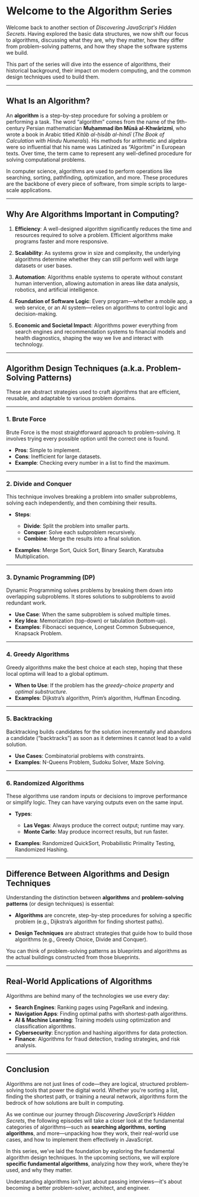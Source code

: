# Welcome to the Algorithm Series

Welcome back to another section of *Discovering JavaScript's Hidden Secrets*. Having explored the basic data structures, we now shift our focus to algorithms, discussing what they are, why they matter, how they differ from problem-solving patterns, and how they shape the software systems we build.

This part of the series will dive into the essence of algorithms, their historical background, their impact on modern computing, and the common design techniques used to build them.

---

## What Is an Algorithm?

An **algorithm** is a step-by-step procedure for solving a problem or performing a task. The word “algorithm” comes from the name of the 9th-century Persian mathematician **Muḥammad ibn Mūsā al-Khwārizmī**, who wrote a book in Arabic titled *Kitāb al-ḥisāb al-hindī* (*The Book of Calculation with Hindu Numerals*). His methods for arithmetic and algebra were so influential that his name was Latinized as “Algoritmi” in European texts. Over time, the term came to represent any well-defined procedure for solving computational problems.

In computer science, algorithms are used to perform operations like searching, sorting, pathfinding, optimization, and more. These procedures are the backbone of every piece of software, from simple scripts to large-scale applications.

---

## Why Are Algorithms Important in Computing?

1. **Efficiency**: A well-designed algorithm significantly reduces the time and resources required to solve a problem. Efficient algorithms make programs faster and more responsive.

2. **Scalability**: As systems grow in size and complexity, the underlying algorithms determine whether they can still perform well with large datasets or user bases.

3. **Automation**: Algorithms enable systems to operate without constant human intervention, allowing automation in areas like data analysis, robotics, and artificial intelligence.

4. **Foundation of Software Logic**: Every program—whether a mobile app, a web service, or an AI system—relies on algorithms to control logic and decision-making.

5. **Economic and Societal Impact**: Algorithms power everything from search engines and recommendation systems to financial models and health diagnostics, shaping the way we live and interact with technology.

---

## Algorithm Design Techniques (a.k.a. Problem-Solving Patterns)

These are abstract strategies used to craft algorithms that are efficient, reusable, and adaptable to various problem domains.

---

### 1. **Brute Force**

Brute Force is the most straightforward approach to problem-solving. It involves trying every possible option until the correct one is found.

* **Pros**: Simple to implement.
* **Cons**: Inefficient for large datasets.
* **Example**: Checking every number in a list to find the maximum.

---

### 2. **Divide and Conquer**

This technique involves breaking a problem into smaller subproblems, solving each independently, and then combining their results.

* **Steps**:

  * **Divide**: Split the problem into smaller parts.
  * **Conquer**: Solve each subproblem recursively.
  * **Combine**: Merge the results into a final solution.
* **Examples**: Merge Sort, Quick Sort, Binary Search, Karatsuba Multiplication.

---

### 3. **Dynamic Programming (DP)**

Dynamic Programming solves problems by breaking them down into overlapping subproblems. It stores solutions to subproblems to avoid redundant work.

* **Use Case**: When the same subproblem is solved multiple times.
* **Key Idea**: Memorization (top-down) or tabulation (bottom-up).
* **Examples**: Fibonacci sequence, Longest Common Subsequence, Knapsack Problem.

---

### 4. **Greedy Algorithms**

Greedy algorithms make the best choice at each step, hoping that these local optima will lead to a global optimum.

* **When to Use**: If the problem has the *greedy-choice property* and *optimal substructure*.
* **Examples**: Dijkstra’s algorithm, Prim’s algorithm, Huffman Encoding.

---

### 5. **Backtracking**

Backtracking builds candidates for the solution incrementally and abandons a candidate (“backtracks”) as soon as it determines it cannot lead to a valid solution.

* **Use Cases**: Combinatorial problems with constraints.
* **Examples**: N-Queens Problem, Sudoku Solver, Maze Solving.

---

### 6. **Randomized Algorithms**

These algorithms use random inputs or decisions to improve performance or simplify logic. They can have varying outputs even on the same input.

* **Types**:

  * **Las Vegas**: Always produce the correct output; runtime may vary.
  * **Monte Carlo**: May produce incorrect results, but run faster.

* **Examples**: Randomized QuickSort, Probabilistic Primality Testing, Randomized Hashing.

---

## Difference Between Algorithms and Design Techniques

Understanding the distinction between **algorithms** and **problem-solving patterns** (or design techniques) is essential:

* **Algorithms** are concrete, step-by-step procedures for solving a specific problem (e.g., Dijkstra’s algorithm for finding shortest paths).

* **Design Techniques** are abstract strategies that guide how to build those algorithms (e.g., Greedy Choice, Divide and Conquer).

You can think of problem-solving patterns as blueprints and algorithms as the actual buildings constructed from those blueprints.

---

## Real-World Applications of Algorithms

Algorithms are behind many of the technologies we use every day:

* **Search Engines**: Ranking pages using PageRank and indexing.
* **Navigation Apps**: Finding optimal paths with shortest-path algorithms.
* **AI & Machine Learning**: Training models using optimization and classification algorithms.
* **Cybersecurity**: Encryption and hashing algorithms for data protection.
* **Finance**: Algorithms for fraud detection, trading strategies, and risk analysis.

---



## Conclusion 

Algorithms are not just lines of code—they are logical, structured problem-solving tools that power the digital world. Whether you're sorting a list, finding the shortest path, or training a neural network, algorithms form the bedrock of how solutions are built in computing.

As we continue our journey through *Discovering JavaScript’s Hidden Secrets*, the following episodes will take a closer look at the fundamental categories of algorithms—such as **searching algorithms**, **sorting algorithms**, and more—unpacking how they work, their real-world use cases, and how to implement them effectively in JavaScript.

In this series, we’ve laid the foundation by exploring the fundamental algorithm design techniques. In the upcoming sections, we will explore **specific fundamental algorithms**, analyzing how they work, where they’re used, and why they matter.

Understanding algorithms isn't just about passing interviews—it's about becoming a better problem-solver, architect, and engineer.



